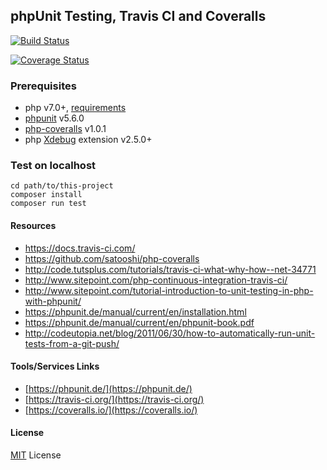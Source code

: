 ## phpUnit Testing, Travis CI and Coveralls

[![Build Status](https://travis-ci.org/kfern/phpunit-travis-ci-coveralls-example.svg?branch=master)](https://travis-ci.org/kfern/phpunit-travis-ci-coveralls-example)

[![Coverage Status](https://coveralls.io/repos/github/kfern/phpunit-travis-ci-coveralls-example/badge.svg?branch=master)](https://coveralls.io/github/kfern/phpunit-travis-ci-coveralls-example?branch=master)

### Prerequisites
* php v7.0+, [requirements](https://phpunit.de/manual/current/en/installation.html#installation.requirements)
* [phpunit](https://github.com/sebastianbergmann/phpunit/) v5.6.0
* [php-coveralls](https://github.com/satooshi/php-coveralls) v1.0.1
* php [Xdebug](https://xdebug.org/) extension v2.5.0+

### Test on localhost
```
cd path/to/this-project
composer install
composer run test
```

#### Resources
* https://docs.travis-ci.com/
* https://github.com/satooshi/php-coveralls
* http://code.tutsplus.com/tutorials/travis-ci-what-why-how--net-34771
* http://www.sitepoint.com/php-continuous-integration-travis-ci/
* http://www.sitepoint.com/tutorial-introduction-to-unit-testing-in-php-with-phpunit/
* https://phpunit.de/manual/current/en/installation.html
* https://phpunit.de/manual/current/en/phpunit-book.pdf
* http://codeutopia.net/blog/2011/06/30/how-to-automatically-run-unit-tests-from-a-git-push/


#### Tools/Services Links
* [https://phpunit.de/](https://phpunit.de/)
* [https://travis-ci.org/](https://travis-ci.org/)
* [https://coveralls.io/](https://coveralls.io/)


#### License
[MIT](LICENSE.txt) License
